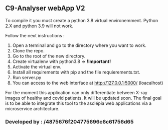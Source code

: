 ## C9-Analyser webApp V2

To compile it you must create a python 3.8 virtual environemment. Python 2.X and python 3.9 will not work. 

Follow the next instructions :

1. Open a terminal and go to the directory where you want to work.
2. Clone the repo.
3. Go to the root of the new directory.
4. Create virtualenv with python3.8 => **!Important!**
5. Activate the virtual env.
6. Install all requirements with pip and the file requierements.txt.
7. Run server.py
8. You can access to the web interface at http://127.0.0.1:5000/ (loacalhost)

For the moment this application can only differentiate between X-ray images of healthy and covid patients. It will be updated soon. 
The final goal is to be able to integrate this tool to the asclépia web applications via a microservice architecture. 

### Developed by : /4875676f204775696c6c61756d65